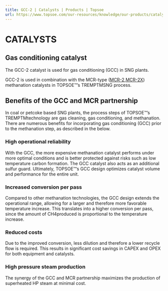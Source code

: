 ```yaml
---
title: GCC-2 | Catalysts | Products | Topsoe
url: https://www.topsoe.com/our-resources/knowledge/our-products/catalysts/gcc-2#main-content
---
```


# CATALYSTS

## Gas conditioning catalyst

The GCC-2 catalyst is used for gas conditioning (GCC) in SNG plants.

GCC-2 is used in combination with the MCR-type ([MCR-2](/products/catalysts/mcr-2),[MCR-2X](/products/catalysts/mcr-2x)) methanation catalysts in TOPSOE™’s TREMPTMSNG process.

## Benefits of the GCC and MCR partnership

In coal or petcoke based SNG plants, the process steps of TOPSOE™’s TREMPTMtechnology are gas cleaning, gas conditioning, and methanation. There are numerous benefits for incorporating gas conditioning (GCC) prior to the methanation step, as described in the below.

### High operational reliability

With the GCC, the more expensive methanation catalyst performs under more optimal conditions and is better protected against risks such as low temperature carbon formation. The GCC catalyst also acts as an additional sulfur guard. Ultimately, TOPSOE™’s GCC design optimizes catalyst volume and performance for the entire unit.

### Increased conversion per pass

Compared to other methanation technologies, the GCC design extends the operational range, allowing for a larger and therefore more favorable temperature increase. This translates into a higher conversion per pass, since the amount of CH4produced is proportional to the temperature increase.

### Reduced costs

Due to the improved conversion, less dilution and therefore a lower recycle flow is required. This results in significant cost savings in CAPEX and OPEX for both equipment and catalysts.

### High pressure steam production

The synergy of the GCC and MCR partnership maximizes the production of superheated HP steam at minimal cost.